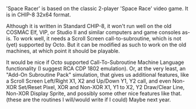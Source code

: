 'Space Racer' is based on the classic 2-player 'Space Race' video game. It is in CHIP-8 32x64 format.

Although it is written in Standard CHIP-8, it won't run well on the old COSMAC Elf, VIP, or Studio II and similar computers and game consoles as-is. To work well, it needs a Scroll Screen call-to-subroutine, which is not (yet) supported by Octo. But it can be modified as such to work on the old machines, at which point it should be playable.

It would be nice if Octo supported Call-To-Subroutine Machine Language functionality (I suggest RCA CDP 1802 emulation). Or, at the very least, an "Add-On Subroutine Pack" simulation, that gives us additional features, like a Scroll Screen Left/Right X1, X2 and Up/Down Y1, Y2 call, and even Non-XOR Set/Reset Pixel, XOR and Non-XOR X1, Y1 to X2, Y2 Draw/Clear Line, Non-XOR Display Sprite, and possibly some other nice features like that. (these are the routines I will/would write if I could) Maybe next year.
